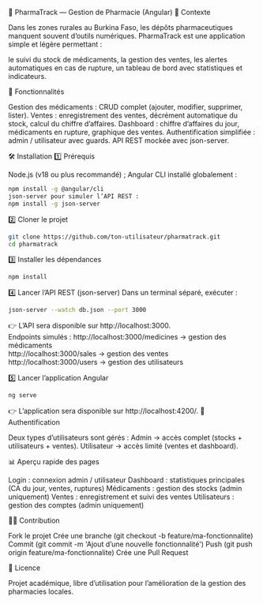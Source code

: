 📌 PharmaTrack — Gestion de Pharmacie (Angular)
📖 Contexte

Dans les zones rurales au Burkina Faso, les dépôts pharmaceutiques manquent souvent d’outils numériques.
PharmaTrack est une application simple et légère permettant :

le suivi du stock de médicaments,
la gestion des ventes,
les alertes automatiques en cas de rupture,
un tableau de bord avec statistiques et indicateurs.

🚀 Fonctionnalités

Gestion des médicaments : CRUD complet (ajouter, modifier, supprimer, lister).
Ventes : enregistrement des ventes, décrément automatique du stock, calcul du chiffre d’affaires.
Dashboard : chiffre d’affaires du jour, médicaments en rupture, graphique des ventes.
Authentification simplifiée : admin / utilisateur avec guards.
API REST mockée avec json-server.

🛠️ Installation
1️⃣ Prérequis

Node.js (v18 ou plus recommandé) ;
Angular CLI installé globalement :
```bash
npm install -g @angular/cli
json-server pour simuler l’API REST :
npm install -g json-server
```

2️⃣ Cloner le projet
```bash
git clone https://github.com/ton-utilisateur/pharmatrack.git
cd pharmatrack
```

3️⃣ Installer les dépendances
```bash
npm install
```
4️⃣ Lancer l’API REST (json-server)
Dans un terminal séparé, exécuter :
```bash
json-server --watch db.json --port 3000
```


👉 L’API sera disponible sur http://localhost:3000.<br>  Endpoints simulés :  http://localhost:3000/medicines → gestion des médicaments <br>  http://localhost:3000/sales → gestion des ventes <br> http://localhost:3000/users → gestion des utilisateurs

5️⃣ Lancer l’application Angular
```bash
ng serve
```


👉 L’application sera disponible sur http://localhost:4200/.
🔑 Authentification

Deux types d’utilisateurs sont gérés :
Admin → accès complet (stocks + utilisateurs + ventes).
Utilisateur → accès limité (ventes et dashboard).


📊 Aperçu rapide des pages

Login : connexion admin / utilisateur
Dashboard : statistiques principales (CA du jour, ventes, ruptures)
Médicaments : gestion des stocks (admin uniquement)
Ventes : enregistrement et suivi des ventes
Utilisateurs : gestion des comptes (admin uniquement)

👨‍💻 Contribution

Fork le projet
Crée une branche (git checkout -b feature/ma-fonctionnalite)
Commit (git commit -m 'Ajout d’une nouvelle fonctionnalité')
Push (git push origin feature/ma-fonctionnalite)
Crée une Pull Request

📜 Licence

Projet académique, libre d’utilisation pour l’amélioration de la gestion des pharmacies locales.
